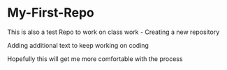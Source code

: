 # My-First-Repo
This is also a test Repo to work on class work - Creating a new repository

Adding additional text to keep working on coding

Hopefully this will get me more comfortable with the process
